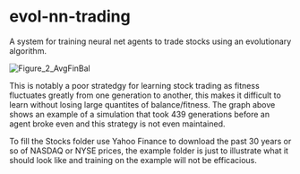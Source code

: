 # evol-nn-trading
A system for training neural net agents to trade stocks using an evolutionary algorithm.

![Figure_2_AvgFinBal](https://github.com/user-attachments/assets/5e91f3ca-253f-438c-9605-88d721ff42d1)

This is notably a poor stratedgy for learning stock trading as fitness fluctuates greatly
from one generation to another, this makes it difficult to learn without losing large quantites
of balance/fitness. The graph above shows an example of a simulation that took 439 generations before an
agent broke even and this strategy is not even maintained.

To fill the Stocks folder use Yahoo Finance to download the past 30 years or so of NASDAQ 
or NYSE prices, the example folder is just to illustrate what it should look like and training
on the example will not be efficacious.
